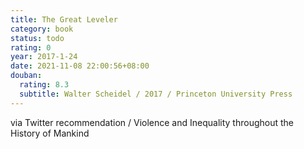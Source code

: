 ```yaml
---
title: The Great Leveler
category: book
status: todo
rating: 0
year: 2017-1-24
date: 2021-11-08 22:00:56+08:00
douban:
  rating: 8.3
  subtitle: Walter Scheidel / 2017 / Princeton University Press
---
```


via Twitter recommendation / Violence and Inequality throughout the History of Mankind
